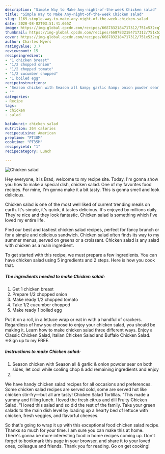 ```yaml
---
description: "Simple Way to Make Any-night-of-the-week Chicken salad"
title: "Simple Way to Make Any-night-of-the-week Chicken salad"
slug: 1169-simple-way-to-make-any-night-of-the-week-chicken-salad
date: 2020-08-02T03:51:41.665Z
image: https://img-global.cpcdn.com/recipes/6687832184717312/751x532cq70/chicken-salad-recipe-main-photo.jpg
thumbnail: https://img-global.cpcdn.com/recipes/6687832184717312/751x532cq70/chicken-salad-recipe-main-photo.jpg
cover: https://img-global.cpcdn.com/recipes/6687832184717312/751x532cq70/chicken-salad-recipe-main-photo.jpg
author: Charles Myers
ratingvalue: 3.7
reviewcount: 15
recipeingredient:
- "1 chicken breast"
- "1/2 chopped onion"
- "1/2 chopped tomato"
- "1/2 cucumber chopped"
- "1 boiled egg"
recipeinstructions:
- "Season chicken with Season all &amp; garlic &amp; onion powder sear on both sides, let cool while cooling chop &amp; add remaining ingredients and enjoy"
- ""
categories:
- Recipe
tags:
- chicken
- salad

katakunci: chicken salad 
nutrition: 264 calories
recipecuisine: American
preptime: "PT30M"
cooktime: "PT35M"
recipeyield: "1"
recipecategory: Lunch

---
```



![Chicken salad](https://img-global.cpcdn.com/recipes/6687832184717312/751x532cq70/chicken-salad-recipe-main-photo.jpg)

Hey everyone, it is Brad, welcome to my recipe site. Today, I'm gonna show you how to make a special dish, chicken salad. One of my favorites food recipes. For mine, I'm gonna make it a bit tasty. This is gonna smell and look delicious.

Chicken salad is one of the most well liked of current trending meals on earth. It's simple, it's quick, it tastes delicious. It's enjoyed by millions daily. They're nice and they look fantastic. Chicken salad is something which I've loved my entire life.

Find our best and tastiest chicken salad recipes, perfect for fancy brunch or for a simple and delicious sandwich. Chicken salad often finds its way to my summer menus, served on greens or a croissant. Chicken salad is any salad with chicken as a main ingredient.


To get started with this recipe, we must prepare a few ingredients. You can have chicken salad using 5 ingredients and 2 steps. Here is how you cook that.

<!--inarticleads1-->

##### The ingredients needed to make Chicken salad:

1. Get 1 chicken breast
1. Prepare 1/2 chopped onion
1. Make ready 1/2 chopped tomato
1. Take 1/2 cucumber chopped
1. Make ready 1 boiled egg


Put it on a roll, in a lettuce wrap or eat in with a handful of crackers. Regardless of how you choose to enjoy your chicken salad, you should be making it. Learn how to make chicken salad three different ways. Enjoy a Classic Chicken Salad, Italian Chicken Salad and Buffalo Chicken Salad. ✳︎Sign up to my FREE. 

<!--inarticleads2-->

##### Instructions to make Chicken salad:

1. Season chicken with Season all &amp; garlic &amp; onion powder sear on both sides, let cool while cooling chop &amp; add remaining ingredients and enjoy
1. 


We have handy chicken salad recipes for all occasions and preferences. Some chicken salad recipes are served cold, some are served hot like chicken stir-fry—but all are tasty! Chicken Salad Tortillas. &#34;This made a yummy and filling lunch. I loved the fresh citrus and dill Fruity Chicken Salad. &#34;I loved this salad and so did the rest of the family. Take your green salads to the main dish level by loading up a hearty bed of lettuce with chicken, fresh veggies, and flavorful cheeses. 

So that's going to wrap it up with this exceptional food chicken salad recipe. Thanks so much for your time. I am sure you can make this at home. There's gonna be more interesting food in home recipes coming up. Don't forget to bookmark this page in your browser, and share it to your loved ones, colleague and friends. Thank you for reading. Go on get cooking!
